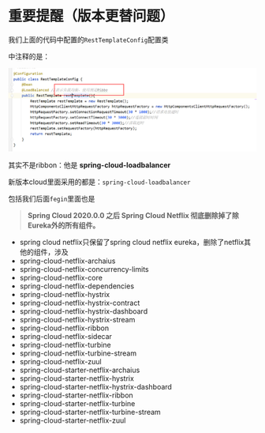 # 重要提醒（版本更替问题）



我们上面的代码中配置的`RestTemplateConfig`配置类

中注释的是：

<img src="./images/image-20220410222550220.png" alt="image-20220410222550220" />

其实不是ribbon：他是 **spring-cloud-loadbalancer**

新版本cloud里面采用的都是：`spring-cloud-loadbalancer`

包括我们后面`fegin`里面也是



> **Spring Cloud 2020.0.0 之后 Spring Cloud Netflix 彻底删除掉了除Eureka外的所有组件。**

+ spring cloud netflix只保留了spring cloud netflix eureka，删除了netflix其他的组件，涉及
+ spring-cloud-netflix-archaius
+ spring-cloud-netflix-concurrency-limits
+ spring-cloud-netflix-core
+ spring-cloud-netflix-dependencies
+ spring-cloud-netflix-hystrix
+ spring-cloud-netflix-hystrix-contract
+ spring-cloud-netflix-hystrix-dashboard
+ spring-cloud-netflix-hystrix-stream
+ spring-cloud-netflix-ribbon
+ spring-cloud-netflix-sidecar
+ spring-cloud-netflix-turbine
+ spring-cloud-netflix-turbine-stream
+ spring-cloud-netflix-zuul
+ spring-cloud-starter-netflix-archaius
+ spring-cloud-starter-netflix-hystrix
+ spring-cloud-starter-netflix-hystrix-dashboard
+ spring-cloud-starter-netflix-ribbon
+ spring-cloud-starter-netflix-turbine
+ spring-cloud-starter-netflix-turbine-stream
+ spring-cloud-starter-netflix-zuul




